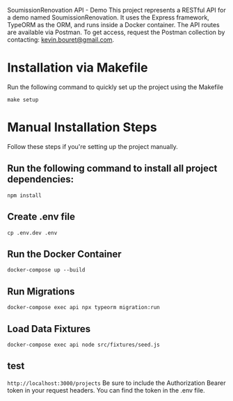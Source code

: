 SoumissionRenovation API - Demo
This project represents a RESTful API for a demo named SoumissionRenovation. It uses the Express framework, TypeORM as the ORM, and runs inside a Docker container.
The API routes are available via Postman. To get access, request the Postman collection by contacting: kevin.bouret@gmail.com.

# Installation via Makefile
Run the following command to quickly set up the project using the Makefile

`make setup`

# Manual Installation Steps
Follow these steps if you're setting up the project manually.

## Run the following command to install all project dependencies:
`npm install`

## Create .env file
`cp .env.dev .env`

## Run the Docker Container
`docker-compose up --build`

## Run Migrations
`docker-compose exec api npx typeorm migration:run`

## Load Data Fixtures
`docker-compose exec api node src/fixtures/seed.js`

## test
`http://localhost:3000/projects`
Be sure to include the Authorization Bearer token in your request headers. You can find the token in the .env file.